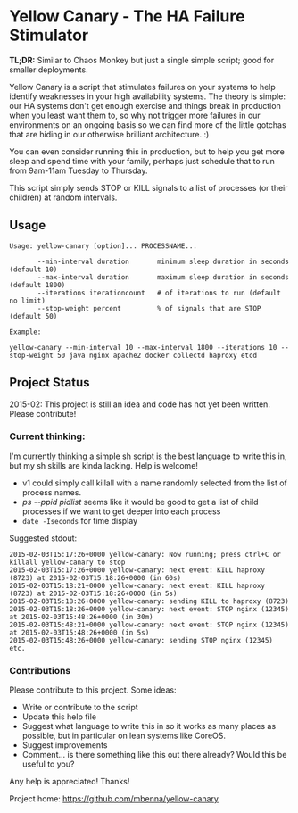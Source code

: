 # Yellow Canary - The HA Failure Stimulator

**TL;DR:** Similar to Chaos Monkey but just a single simple script; good for smaller deployments.

Yellow Canary is a script that stimulates failures on your systems to help identify weaknesses in your high availability systems. The theory is simple: our HA systems don't get enough exercise and things break in production when you least want them to, so why not trigger more failures in our environments on an ongoing basis so we can find more of the little gotchas that are hiding in our otherwise brilliant architecture. :)

You can even consider running this in production, but to help you get more sleep and spend time with your family, perhaps just schedule that to run from 9am-11am Tuesday to Thursday.

This script simply sends STOP or KILL signals to a list of processes (or their children) at random intervals. 

## Usage

    Usage: yellow-canary [option]... PROCESSNAME...
       
           --min-interval duration       minimum sleep duration in seconds (default 10)
           --max-interval duration       maximum sleep duration in seconds (default 1800)
           --iterations iterationcount   # of iterations to run (default no limit)
           --stop-weight percent         % of signals that are STOP (default 50)                

    Example:

    yellow-canary --min-interval 10 --max-interval 1800 --iterations 10 --stop-weight 50 java nginx apache2 docker collectd haproxy etcd
    

## Project Status

2015-02: This project is still an idea and code has not yet been written. Please contribute!

### Current thinking:

I'm currently thinking a simple sh script is the best language to write this in, but my sh skills are kinda lacking. Help is welcome!

- v1 could simply call killall with a name randomly selected from the list of process names.
- *ps --ppid pidlist* seems like it would be good to get a list of child processes if we want to get deeper into each process
- `date -Iseconds` for time display


Suggested stdout:

    2015-02-03T15:17:26+0000 yellow-canary: Now running; press ctrl+C or killall yellow-canary to stop
    2015-02-03T15:17:26+0000 yellow-canary: next event: KILL haproxy (8723) at 2015-02-03T15:18:26+0000 (in 60s)
    2015-02-03T15:18:21+0000 yellow-canary: next event: KILL haproxy (8723) at 2015-02-03T15:18:26+0000 (in 5s)  
    2015-02-03T15:18:26+0000 yellow-canary: sending KILL to haproxy (8723)
    2015-02-03T15:18:26+0000 yellow-canary: next event: STOP nginx (12345) at 2015-02-03T15:48:26+0000 (in 30m)
    2015-02-03T15:48:21+0000 yellow-canary: next event: STOP nginx (12345) at 2015-02-03T15:48:26+0000 (in 5s)  
    2015-02-03T15:48:26+0000 yellow-canary: sending STOP nginx (12345)
	etc.
    

### Contributions

Please contribute to this project. Some ideas:

- Write or contribute to the script
- Update this help file
- Suggest what language to write this in so it works as many places as possible, but in particular on lean systems like CoreOS.
- Suggest improvements
- Comment... is there something like this out there already? Would this be useful to you?

Any help is appreciated! Thanks!

Project home: https://github.com/mbenna/yellow-canary
